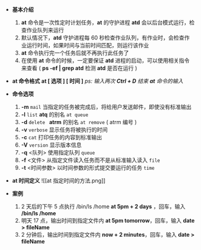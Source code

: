 
- **基本介绍**
	1. **at** 命令是一次性定时计划任务，**at** 的守护进程 **atd** 会以后台模式运行，检查作业队列来运行
	2. 默认情况下，**atd** 守护进程每 60 秒检查作业队列，有作业时，会检查作业运行时间，如果时间与当前时间匹配，则运行该作业
	3. **at** 命令执行完一个任务后就不再执行此任务了
	4. 在使用 **at** 命令的时候，一定要保证 **atd** 进程的启动，可以使用相关指令来查看        ( **ps -ef | grep atd** 检测 **atd** 是否在运行 )    

- **at 命令格式**
	**at \[ 选项 ] \[ 时间 ]**
*ps:    输入两次 **Ctrl + D** 结束 **at** 命令的输入*

- **命令选项**
	1. **-m**   `mail`         当指定的任务被完成后，将给用户发送邮件，即使没有标准输出
	2. **-l**     `list`         **atq** 的别名 `at queue`
	3. **-d**    `delete `    **atrm** 的别名 `at remove`    ( atrm 编号 )
	4. **-v**    `verbose`    显示任务将被执行的时间
	5. **-c**    `cat`           打印任务的内容到标准输出
	6. **-V**    `version`    显示版本信息
	7. **-q** <队列>         使用指定队列 `queue`
	8. **-f** <文件>          从指定文件读入任务而不是从标准输入读入 `file`
	9. **-t** <时间参数>   以时间参数的形式提交要运行的任务 `time`

- **at 时间定义**
	![[at 指定时间的方法.png]]

- **案例**
	1. 2 天后的下午 5 点执行 /bin/ls /home
		**at 5pm + 2 days** ，回车，输入 **/bin/ls /home**
	2. 明天 17 点，输出时间到指定文件内
		**at 5pm tomorrow**，回车，输入 **date > fileName**
	3. 2 分钟后，输出时间到指定文件内
		**now + 2 minutes**，回车，输入 **date > fileName**




